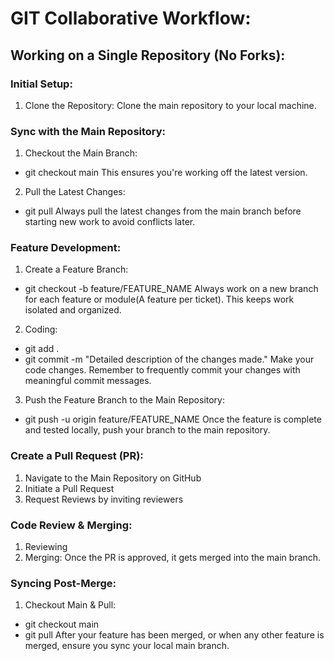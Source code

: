 # GIT Collaborative Workflow:
## Working on a Single Repository (No Forks):

### Initial Setup:
1. Clone the Repository:
Clone the main repository to your local machine.

### Sync with the Main Repository:
1. Checkout the Main Branch:
- git checkout main
This ensures you're working off the latest version.

2. Pull the Latest Changes:
- git pull
Always pull the latest changes from the main branch before starting new work to avoid conflicts later.

### Feature Development:
1. Create a Feature Branch:
- git checkout -b feature/FEATURE_NAME
Always work on a new branch for each feature or module(A feature per ticket). This keeps work isolated and organized.

2. Coding:
- git add .
- git commit -m "Detailed description of the changes made."
Make your code changes. Remember to frequently commit your changes with meaningful commit messages.

3. Push the Feature Branch to the Main Repository:
- git push -u origin feature/FEATURE_NAME
Once the feature is complete and tested locally, push your branch to the main repository.

### Create a Pull Request (PR):
1. Navigate to the Main Repository on GitHub
2. Initiate a Pull Request
3. Request Reviews by inviting reviewers

### Code Review & Merging:
1. Reviewing
2. Merging:
Once the PR is approved, it gets merged into the main branch.

### Syncing Post-Merge:
1. Checkout Main & Pull:
- git checkout main
- git pull
After your feature has been merged, or when any other feature is merged, ensure you sync your local main branch.


